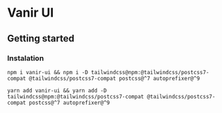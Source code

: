 # Vanir UI

## Getting started

### Instalation

```
npm i vanir-ui && npm i -D tailwindcss@npm:@tailwindcss/postcss7-compat @tailwindcss/postcss7-compat postcss@^7 autoprefixer@^9
```

```
yarn add vanir-ui && yarn add -D tailwindcss@npm:@tailwindcss/postcss7-compat @tailwindcss/postcss7-compat postcss@^7 autoprefixer@^9
```
